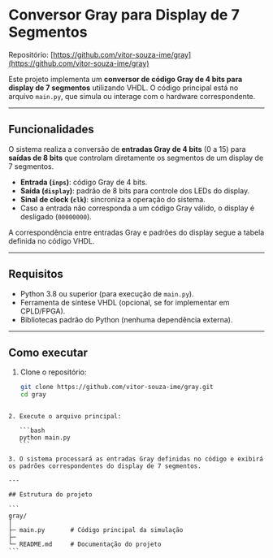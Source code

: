 # Conversor Gray para Display de 7 Segmentos

Repositório: [https://github.com/vitor-souza-ime/gray](https://github.com/vitor-souza-ime/gray)

Este projeto implementa um **conversor de código Gray de 4 bits para display de 7 segmentos** utilizando VHDL. O código principal está no arquivo `main.py`, que simula ou interage com o hardware correspondente.

---

## Funcionalidades

O sistema realiza a conversão de **entradas Gray de 4 bits** (0 a 15) para **saídas de 8 bits** que controlam diretamente os segmentos de um display de 7 segmentos.  

- **Entrada (`inps`)**: código Gray de 4 bits.  
- **Saída (`display`)**: padrão de 8 bits para controle dos LEDs do display.  
- **Sinal de clock (`clk`)**: sincroniza a operação do sistema.  
- Caso a entrada não corresponda a um código Gray válido, o display é desligado (`00000000`).

A correspondência entre entradas Gray e padrões do display segue a tabela definida no código VHDL.

---

## Requisitos

- Python 3.8 ou superior (para execução de `main.py`).  
- Ferramenta de síntese VHDL (opcional, se for implementar em CPLD/FPGA).  
- Bibliotecas padrão do Python (nenhuma dependência externa).

---

## Como executar

1. Clone o repositório:
   ```bash
   git clone https://github.com/vitor-souza-ime/gray.git
   cd gray
````

2. Execute o arquivo principal:

   ```bash
   python main.py
   ```

3. O sistema processará as entradas Gray definidas no código e exibirá os padrões correspondentes do display de 7 segmentos.

---

## Estrutura do projeto

```
gray/
│
├─ main.py       # Código principal da simulação
├─ 
└─ README.md     # Documentação do projeto
```


